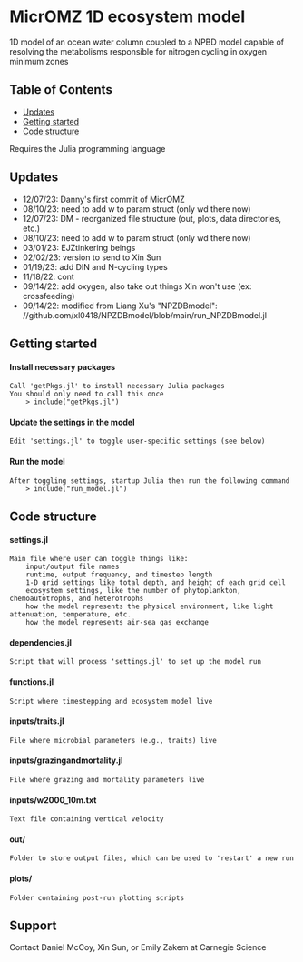 # MicrOMZ 1D ecosystem model 
1D model of an ocean water column coupled to a NPBD model capable of resolving the metabolisms responsible for nitrogen cycling in oxygen minimum zones

## Table of Contents
- [Updates](#updates)
- [Getting started](#getting-started)
- [Code structure](#code-structure)

Requires the Julia programming language

## Updates
* 12/07/23: Danny's first commit of MicrOMZ
* 08/10/23: need to add w to param struct (only wd there now)
* 12/07/23: DM - reorganized file structure (out, plots, data directories, etc.)
* 08/10/23: need to add w to param struct (only wd there now)
* 03/01/23: EJZtinkering beings
* 02/02/23: version to send to Xin Sun
* 01/19/23: add DIN and N-cycling types
* 11/18/22: cont
* 09/14/22: add oxygen, also take out things Xin won't use (ex: crossfeeding)
* 09/14/22: modified from Liang Xu's "NPZDBmodel": //github.com/xl0418/NPZDBmodel/blob/main/run_NPZDBmodel.jl

## Getting started
#### Install necessary packages 
    Call 'getPkgs.jl' to install necessary Julia packages
    You should only need to call this once
        > include("getPkgs.jl")
#### Update the settings in the model 
    Edit 'settings.jl' to toggle user-specific settings (see below)
#### Run the model
    After toggling settings, startup Julia then run the following command
        > include("run_model.jl")

## Code structure 
#### settings.jl 
    Main file where user can toggle things like:
        input/output file names
        runtime, output frequency, and timestep length
        1-D grid settings like total depth, and height of each grid cell
        ecosystem settings, like the number of phytoplankton, chemoautotrophs, and heterotrophs
        how the model represents the physical environment, like light attenuation, temperature, etc.
        how the model represents air-sea gas exchange

#### dependencies.jl  
    Script that will process 'settings.jl' to set up the model run

#### functions.jl  
    Script where timestepping and ecosystem model live

#### inputs/traits.jl 
    File where microbial parameters (e.g., traits) live

#### inputs/grazingandmortality.jl 
    File where grazing and mortality parameters live

#### inputs/w2000_10m.txt
    Text file containing vertical velocity

#### out/
    Folder to store output files, which can be used to 'restart' a new run

#### plots/
    Folder containing post-run plotting scripts

## Support
Contact Daniel McCoy, Xin Sun, or Emily Zakem at Carnegie Science
